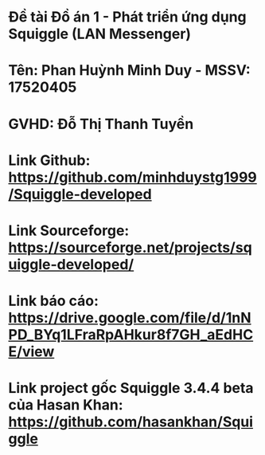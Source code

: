 # Đề tài Đồ án 1 - Phát triển ứng dụng Squiggle (LAN Messenger)
# Tên: Phan Huỳnh Minh Duy - MSSV: 17520405
# GVHD: Đỗ Thị Thanh Tuyền
# Link Github: https://github.com/minhduystg1999/Squiggle-developed
# Link Sourceforge: https://sourceforge.net/projects/squiggle-developed/
# Link báo cáo: https://drive.google.com/file/d/1nNPD_BYq1LFraRpAHkur8f7GH_aEdHCE/view
# Link project gốc Squiggle 3.4.4 beta của Hasan Khan: https://github.com/hasankhan/Squiggle
